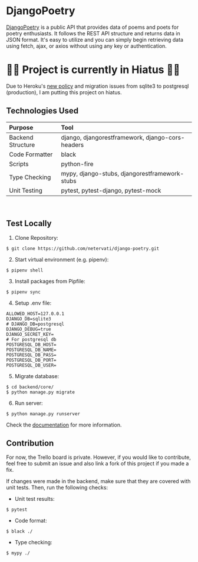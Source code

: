 # DjangoPoetry
[DjangoPoetry](https://django-poetry.vercel.app/) is a public API that provides data of poems and poets for poetry enthusiasts. It follows the REST API structure and returns data in JSON format. It's easy to utilize and you can simply begin retrieving data using fetch, ajax, or axios without using any key or authentication.
<br />

# 🚨🚨 Project is currently in Hiatus 🚨🚨
Due to Heroku's [new policy](https://blog.heroku.com/next-chapter#focus-on-mission-critical) and migration issues from sqlite3 to postgresql (production), I am putting this project on hiatus.

## Technologies Used

|Purpose|Tool|
|:-----|:-----|
|Backend Structure|django, djangorestframework, django-cors-headers|
|Code Formatter|black|
|Scripts|python-fire|
|Type Checking|mypy, django-stubs, djangorestframework-stubs|
|Unit Testing|pytest, pytest-django, pytest-mock|
<br />

## Test Locally
1. Clone Repository:
```
$ git clone https://github.com/netervati/django-poetry.git
```
2. Start virtual environment (e.g. pipenv):
```
$ pipenv shell
```
3. Install packages from Pipfile:
```
$ pipenv sync
```
4. Setup .env file:
```
ALLOWED_HOST=127.0.0.1
DJANGO_DB=sqlite3
# DJANGO_DB=postgresql
DJANGO_DEBUG=true
DJANGO_SECRET_KEY=
# For postgresql db
POSTGRESQL_DB_HOST=
POSTGRESQL_DB_NAME=
POSTGRESQL_DB_PASS=
POSTGRESQL_DB_PORT=
POSTGRESQL_DB_USER=
```
5. Migrate database:
```
$ cd backend/core/
$ python manage.py migrate
```
6. Run server:
```
$ python manage.py runserver
```

Check the [documentation](https://django-poetry.vercel.app/) for more information.
<br />

## Contribution
For now, the Trello board is private. However, if you would like to contribute, feel free to submit an issue and also link a fork of this project if you made a fix. 

If changes were made in the backend, make sure that they are covered with unit tests. Then, run the following checks:

- Unit test results:
```
$ pytest
```
- Code format:
```
$ black ./
```
- Type checking:
```
$ mypy ./
```
